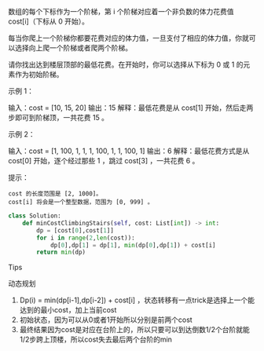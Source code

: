 数组的每个下标作为一个阶梯，第 i 个阶梯对应着一个非负数的体力花费值 cost[i]（下标从 0 开始）。

每当你爬上一个阶梯你都要花费对应的体力值，一旦支付了相应的体力值，你就可以选择向上爬一个阶梯或者爬两个阶梯。

请你找出达到楼层顶部的最低花费。在开始时，你可以选择从下标为 0 或 1 的元素作为初始阶梯。

 

示例 1：

输入：cost = [10, 15, 20]
输出：15
解释：最低花费是从 cost[1] 开始，然后走两步即可到阶梯顶，一共花费 15 。

 示例 2：

输入：cost = [1, 100, 1, 1, 1, 100, 1, 1, 100, 1]
输出：6
解释：最低花费方式是从 cost[0] 开始，逐个经过那些 1 ，跳过 cost[3] ，一共花费 6 。

 

提示：

    cost 的长度范围是 [2, 1000]。
    cost[i] 将会是一个整型数据，范围为 [0, 999] 。



```python
class Solution:
    def minCostClimbingStairs(self, cost: List[int]) -> int:
        dp = [cost[0],cost[1]]
        for i in range(2,len(cost)):
            dp[0],dp[1] = dp[1], min(dp[0],dp[1]) + cost[i]
        return min(dp)
```



Tips

动态规划

1. Dp(i) = min(dp[i-1],dp[i-2]) + cost[i] ，状态转移有一点trick是选择上一个能达到的最小cost，加上当前cost
2. 初始状态，因为可以从0或者1开始所以分别是前两个cost
3. 最终结果因为cost是对应在台阶上的，所以只要可以到达倒数1/2个台阶就能1/2步跨上顶楼，所以cost失去最后两个台阶的min
